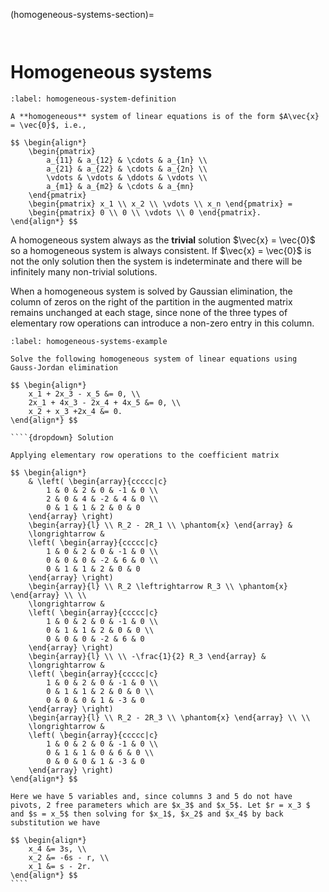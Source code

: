 (homogeneous-systems-section)=

```{index} Linear systems ; homogeneous systems
```

```{index} Homogeneous systems
```

# Homogeneous systems

````{prf:definition} Homogeneous systems
:label: homogeneous-system-definition

A **homogeneous** system of linear equations is of the form $A\vec{x} = \vec{0}$, i.e.,

$$ \begin{align*}
    \begin{pmatrix}
        a_{11} & a_{12} & \cdots & a_{1n} \\
        a_{21} & a_{22} & \cdots & a_{2n} \\
        \vdots & \vdots & \ddots & \vdots \\
        a_{m1} & a_{m2} & \cdots & a_{mn}
    \end{pmatrix}
    \begin{pmatrix} x_1 \\ x_2 \\ \vdots \\ x_n \end{pmatrix} = 
    \begin{pmatrix} 0 \\ 0 \\ \vdots \\ 0 \end{pmatrix}.
\end{align*} $$
````

A homogeneous system always as the **trivial** solution $\vec{x} = \vec{0}$ so a homogeneous system is always consistent. If $\vec{x} = \vec{0}$ is not the only solution then the system is indeterminate and there will be infinitely many non-trivial solutions.

When a homogeneous system is solved by Gaussian elimination, the column of zeros on the right of the partition in the augmented matrix remains unchanged at each stage, since none of the three types of elementary row operations can introduce a non-zero entry in this column.

`````{prf:definition}
:label: homogeneous-systems-example

Solve the following homogeneous system of linear equations using Gauss-Jordan elimination

$$ \begin{align*}
    x_1 + 2x_3 - x_5 &= 0, \\
    2x_1 + 4x_3 - 2x_4 + 4x_5 &= 0, \\
    x_2 + x_3 +2x_4 &= 0.
\end{align*} $$

````{dropdown} Solution

Applying elementary row operations to the coefficient matrix

$$ \begin{align*}
    & \left( \begin{array}{ccccc|c}
        1 & 0 & 2 & 0 & -1 & 0 \\
        2 & 0 & 4 & -2 & 4 & 0 \\
        0 & 1 & 1 & 2 & 0 & 0
    \end{array} \right)
    \begin{array}{l} \\ R_2 - 2R_1 \\ \phantom{x} \end{array} &
    \longrightarrow &
    \left( \begin{array}{ccccc|c}
        1 & 0 & 2 & 0 & -1 & 0 \\
        0 & 0 & 0 & -2 & 6 & 0 \\
        0 & 1 & 1 & 2 & 0 & 0
    \end{array} \right)
    \begin{array}{l} \\ R_2 \leftrightarrow R_3 \\ \phantom{x} \end{array} \\ \\
    \longrightarrow &
    \left( \begin{array}{ccccc|c}
        1 & 0 & 2 & 0 & -1 & 0 \\
        0 & 1 & 1 & 2 & 0 & 0 \\
        0 & 0 & 0 & -2 & 6 & 0
    \end{array} \right)
    \begin{array}{l} \\ \\ -\frac{1}{2} R_3 \end{array} &
    \longrightarrow &
    \left( \begin{array}{ccccc|c}
        1 & 0 & 2 & 0 & -1 & 0 \\
        0 & 1 & 1 & 2 & 0 & 0 \\
        0 & 0 & 0 & 1 & -3 & 0
    \end{array} \right)
    \begin{array}{l} \\ R_2 - 2R_3 \\ \phantom{x} \end{array} \\ \\
    \longrightarrow &
    \left( \begin{array}{ccccc|c}
        1 & 0 & 2 & 0 & -1 & 0 \\
        0 & 1 & 1 & 0 & 6 & 0 \\
        0 & 0 & 0 & 1 & -3 & 0
    \end{array} \right)
\end{align*} $$

Here we have 5 variables and, since columns 3 and 5 do not have pivots, 2 free parameters which are $x_3$ and $x_5$. Let $r = x_3 $ and $s = x_5$ then solving for $x_1$, $x_2$ and $x_4$ by back substitution we have

$$ \begin{align*}
    x_4 &= 3s, \\
    x_2 &= -6s - r, \\
    x_1 &= s - 2r.
\end{align*} $$
````
`````
